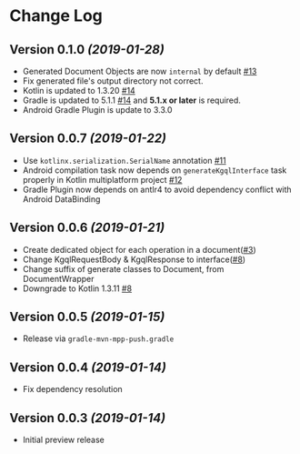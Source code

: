 Change Log
===

Version 0.1.0 *(2019-01-28)*
---

* Generated Document Objects are now `internal` by default [#13](https://github.com/yshrsmz/kgql/issues/13)
* Fix generated file's output directory not correct.
* Kotlin is updated to 1.3.20 [#14](https://github.com/yshrsmz/kgql/issues/14)
* Gradle is updated to 5.1.1 [#14](https://github.com/yshrsmz/kgql/issues/14) and __5.1.x or later__ is required.
* Android Gradle Plugin is update to 3.3.0


Version 0.0.7 *(2019-01-22)*
---

* Use `kotlinx.serialization.SerialName` annotation [#11](https://github.com/yshrsmz/kgql/issues/11)
* Android compilation task now depends on `generateKgqlInterface` task properly in Kotlin multiplatform project [#12](https://github.com/yshrsmz/kgql/issues/12)
* Gradle Plugin now depends on antlr4 to avoid dependency conflict with Android DataBinding


Version 0.0.6 *(2019-01-21)*
---

* Create dedicated object for each operation in a document([#3](https://github.com/yshrsmz/kgql/issues/3))
* Change KgqlRequestBody & KgqlResponse to interface([#8](https://github.com/yshrsmz/kgql/issues/8))
* Change suffix of generate classes to Document, from DocumentWrapper
* Downgrade to Kotlin 1.3.11 [#8](https://github.com/yshrsmz/kgql/issues/8)


Version 0.0.5 *(2019-01-15)*
---

* Release via `gradle-mvn-mpp-push.gradle`


Version 0.0.4 *(2019-01-14)*
---

* Fix dependency resolution



Version 0.0.3 *(2019-01-14)*
---

* Initial preview release
